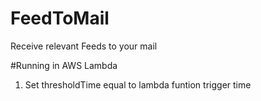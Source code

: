 # FeedToMail

Receive relevant Feeds to your mail

#Running in AWS Lambda
1. Set thresholdTime equal to lambda funtion trigger time 
